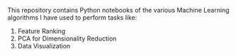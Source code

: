 This repository contains Python notebooks of the various Machine Learning algorithms I have used to perform tasks like:
1. Feature Ranking
2. PCA for Dimensionality Reduction
3. Data Visualization
